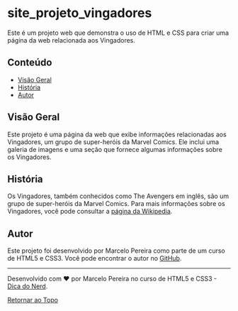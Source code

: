 # site_projeto_vingadores
Este é um projeto web que demonstra o uso de HTML e CSS para criar uma página da web relacionada aos Vingadores.

## Conteúdo

- [Visão Geral](#visão-geral)
- [História](#história)
- [Autor](#autor)

## Visão Geral

Este projeto é uma página da web que exibe informações relacionadas aos Vingadores, um grupo de super-heróis da Marvel Comics. Ele inclui uma galeria de imagens e uma seção que fornece algumas informações sobre os Vingadores.

## História

Os Vingadores, também conhecidos como The Avengers em inglês, são um grupo de super-heróis da Marvel Comics. Para mais informações sobre os Vingadores, você pode consultar a [página da Wikipedia](https://pt.wikipedia.org/wiki/Vingadores).

## Autor

Este projeto foi desenvolvido por Marcelo Pereira como parte de um curso de HTML5 e CSS3. Você pode encontrar o autor no [GitHub]((https://github.com/marcelopoars)).

---

Desenvolvido com ❤️ por Marcelo Pereira no curso de HTML5 e CSS3 - [Dica do Nerd](https://www.youtube.com/watch?v=gfH6ZJuMuS8&list=PLkJ_av-2S2p97ejPxUYHbaLfX-XMfZ1F3).

[Retornar ao Topo](#projeto-vingadores)
